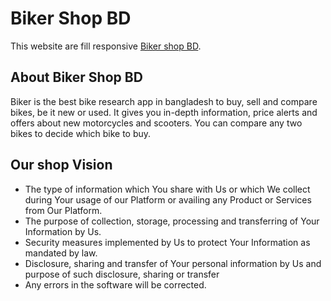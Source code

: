 # Biker Shop BD

This website are fill responsive [Biker shop BD](https://github.com/facebook/create-react-app).

## About Biker Shop BD
Biker is the best bike research app in bangladesh to buy, sell and compare bikes, be it new or used. It gives you in-depth information, price alerts and offers about new motorcycles and scooters. You can compare any two bikes to decide which bike to buy.

## Our shop Vision
<ul>
<li>The type of information which You share with Us or which We collect during Your usage of our Platform or availing any Product or Services from Our Platform.</li>
<li>The purpose of collection, storage, processing and transferring of Your Information by Us.</li>
<li>Security measures implemented by Us to protect Your Information as mandated by law.</li>
<li>Disclosure, sharing and transfer of Your personal information by Us and purpose of such disclosure, sharing or transfer</li>
<li>Any errors in the software will be corrected.</li>
</ul>

